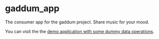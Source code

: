 # gaddum_app
The consumer app for the gaddum project. Share music for your mood.

You can visit the the [demo application with some dummy data operations](https://cmdt.github.io/gaddum_app/code/ui_skeleton/www/).